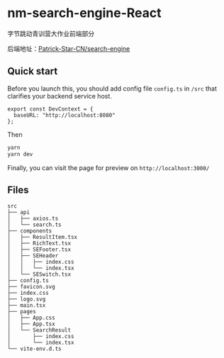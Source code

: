 # nm-search-engine-React

字节跳动青训营大作业前端部分

后端地址：[Patrick-Star-CN/search-engine](https://github.com/Patrick-Star-CN/search-engine)

## Quick start

Before you launch this, you should add config file `config.ts` in `/src` that clarifies your backend service host.

```tsx
export const DevContext = {
  baseURL: "http://localhost:8080"
};
```

Then

```bash
yarn
yarn dev
```

Finally, you can visit the page for preview on `http://localhost:3000/`

## Files

```tree
src
├── api
│   ├── axios.ts
│   └── search.ts
├── components
│   ├── ResultItem.tsx
│   ├── RichText.tsx
│   ├── SEFooter.tsx
│   ├── SEHeader
│   │   ├── index.css
│   │   └── index.tsx
│   └── SESwitch.tsx
├── config.ts
├── favicon.svg
├── index.css
├── logo.svg
├── main.tsx
├── pages
│   ├── App.css
│   ├── App.tsx
│   └── SearchResult
│       ├── index.css
│       └── index.tsx
└── vite-env.d.ts
```

